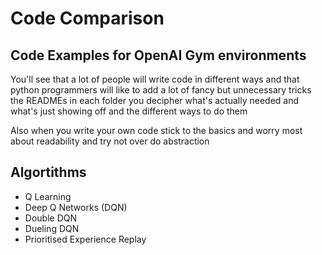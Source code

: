 # Code Comparison

## Code Examples for OpenAI Gym environments
You'll see that a lot of people will write code in different ways and that python programmers will like to add a lot of fancy but unnecessary tricks the READMEs in each folder you decipher what's actually needed and what's just showing off and the different ways to do them

Also when you write your own code stick to the basics and worry most about readability and try not over do abstraction

## Algortithms
- Q Learning
- Deep Q Networks (DQN)
- Double DQN
- Dueling DQN 
- Prioritised Experience Replay
